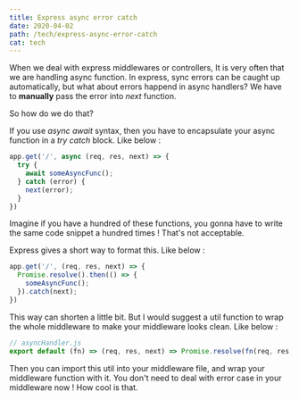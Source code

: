 ```yaml
---
title: Express async error catch
date: 2020-04-02
path: /tech/express-async-error-catch
cat: tech
---
```


When we deal with express middlewares or controllers, It is very often that we are handling async function. In express, sync errors can be caught up automatically, but what about errors happend in async handlers? We have to **manually** pass the error into *next* function.

So how do we do that?

If you use *async await* syntax, then you have to encapsulate your async function in a *try catch* block. Like below :

``` js
app.get('/', async (req, res, next) => {
  try {
    await someAsyncFunc();
  } catch (error) {
    next(error);
  }
})
```

Imagine if you have a hundred of these functions, you gonna have to write the same code snippet a hundred times ! That's not acceptable.

Express gives a short way to format this. Like below :

``` js
app.get('/', (req, res, next) => {
  Promise.resolve().then(() => {
    someAsyncFunc();
  }).catch(next);
})
```

This way can shorten a little bit. But I would suggest a util function to wrap the whole middleware to make your middleware looks clean. Like below :

``` js
// asyncHandler.js
export default (fn) => (req, res, next) => Promise.resolve(fn(req, res, next)).catch(next)

```

Then you can import this util into your middleware file, and wrap your middleware function with it. You don't need to deal with error case in your middleware now ! How cool is that.
